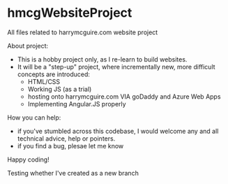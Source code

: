 # hmcgWebsiteProject
 All files related to harrymcguire.com website project

About project:
- This is a hobby project only, as I re-learn to build websites. 
- It will be a "step-up" project, where incrementally new, more difficult concepts are introduced:
    - HTML/CSS
    - Working JS (as a trial)
    - hosting onto harrymcguire.com VIA goDaddy and Azure Web Apps 
    - Implementing Angular.JS properly

How you can help:
- if you've stumbled across this codebase, I would welcome any and all technical advice, help or pointers. 
- if you find a bug, plesae let me know

Happy coding!

Testing whether I've created as a new branch